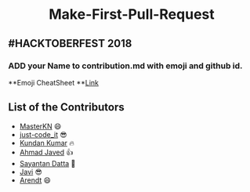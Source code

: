<h1 align="center"> Make-First-Pull-Request</h1>

## #HACKTOBERFEST 2018
### ADD your Name to contribution.md with emoji and github id.
**Emoji CheatSheet **<a href="https://www.webpagefx.com/tools/emoji-cheat-sheet/">Link</a>


## List of the Contributors
- [MasterKN](https://github.com/MasterKN48) :smile:
- [just-code_it](https://github.com/HackedByMKN) :sunglasses:
- [Kundan Kumar](https://github.com/kundan28) :fire:
- [Ahmad Javed](https://github.com/ahmadjaved97) :thumbsup:
- [Sayantan Datta](https://github.com/sayantanHack) :metal:
- [Javi](https://github.com/brunnnka) :sunglasses:
- [Arendt](https://github.com/Arendt) :smile:

